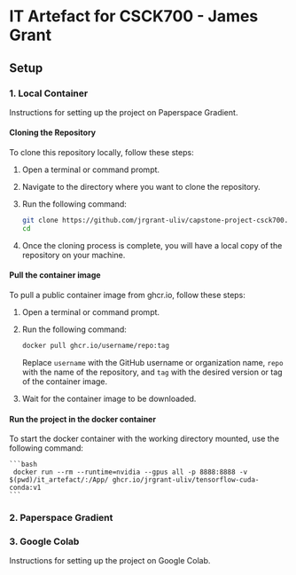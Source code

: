 # IT Artefact for CSCK700 - James Grant

## Setup

### 1. Local Container

Instructions for setting up the project on Paperspace Gradient.

#### Cloning the Repository

To clone this repository locally, follow these steps:

1. Open a terminal or command prompt.
2. Navigate to the directory where you want to clone the repository.
3. Run the following command:

    ```bash
    git clone https://github.com/jrgrant-uliv/capstone-project-csck700.git
    cd 
    ```

4. Once the cloning process is complete, you will have a local copy of the repository on your machine.

#### Pull the container image

To pull a public container image from ghcr.io, follow these steps:

1. Open a terminal or command prompt.
2. Run the following command:

    ```bash
    docker pull ghcr.io/username/repo:tag
    ```

    Replace `username` with the GitHub username or organization name, `repo` with the name of the repository, and `tag` with the desired version or tag of the container image.

3. Wait for the container image to be downloaded.

#### Run the project in the docker container

To start the docker container with the working directory mounted, use the following command:

    ```bash
     docker run --rm --runtime=nvidia --gpus all -p 8888:8888 -v $(pwd)/it_artefact/:/App/ ghcr.io/jrgrant-uliv/tensorflow-cuda-conda:v1 
    ```

### 2. Paperspace Gradient

### 3. Google Colab

Instructions for setting up the project on Google Colab.

